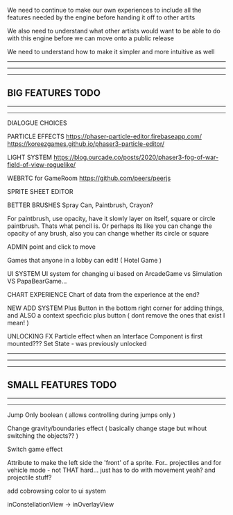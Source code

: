 We need to continue to make our own experiences to include all the features needed by the engine before handing it off to other artits

We also need to understand what other artists would want to be able to do with this engine before we can move onto a public release

We need to understand how to make it simpler and more intuitive as well

--------------------------------------------------------------------------------------
--------------------------------------------------------------------------------------
--------------------------------------------------------------------------------------
BIG FEATURES TODO
--------------------------------------------------------------------------------------
--------------------------------------------------------------------------------------
--------------------------------------------------------------------------------------

DIALOGUE CHOICES

PARTICLE EFFECTS
https://phaser-particle-editor.firebaseapp.com/
https://koreezgames.github.io/phaser3-particle-editor/

LIGHT SYSTEM
https://blog.ourcade.co/posts/2020/phaser3-fog-of-war-field-of-view-roguelike/

WEBRTC for GameRoom
https://github.com/peers/peerjs

SPRITE SHEET EDITOR

BETTER BRUSHES
  Spray Can, Paintbrush, Crayon?

  For paintbrush, use opacity, have it slowly layer on itself, square or circle paintbrush. Thats what pencil is. Or perhaps its like you can change the opacity of any brush, also you can change whether its circle or square

ADMIN point and click to move

Games that anyone in a lobby can edit!  ( Hotel Game )

UI SYSTEM
  UI system for changing ui based on ArcadeGame vs Simulation VS PapaBearGame...

CHART EXPERIENCE
  Chart of data from the experience at the end?

NEW ADD SYSTEM
  Plus Button in the bottom right corner for adding things, and ALSO a context specficic plus button ( dont remove the ones that exist I mean! )

UNLOCKING FX
Particle effect when an Interface Component is first mounted???
Set State - was previously unlocked 

--------------------------------------------------------------------------------------
--------------------------------------------------------------------------------------
--------------------------------------------------------------------------------------
SMALL FEATURES TODO
--------------------------------------------------------------------------------------
--------------------------------------------------------------------------------------
--------------------------------------------------------------------------------------

Jump Only boolean ( allows controlling during jumps only )

Change gravity/boundaries effect ( basically change stage but wihout switching the objects?? )

Switch game effect

Attribute to make the left side the 'front' of a sprite. For.. projectiles and for vehicle mode - not THAT hard... just has to do with movement yeah? and projectile stuff?

add cobrowsing color to ui system

inConstellationView -> inOverlayView

